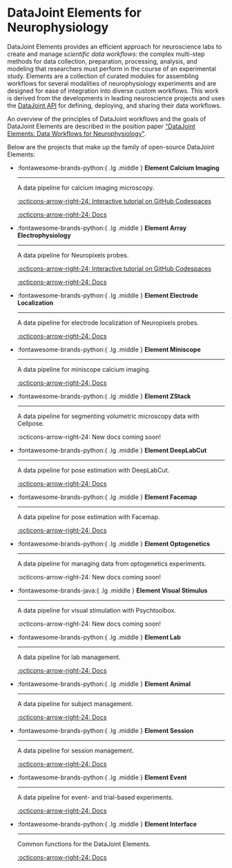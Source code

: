 # DataJoint Elements for Neurophysiology

DataJoint Elements provides an efficient approach for neuroscience labs to create and
manage _scientific data workflows_: the complex multi-step methods for data collection,
preparation, processing, analysis, and modeling that researchers must perform in the
course of an experimental study. Elements are a collection of curated modules for
assembling workflows for several modalities of neurophysiology experiments
and are designed for ease of integration into diverse custom workflows. This work is
derived from the developments in leading neuroscience projects and uses the
[DataJoint API](../core) for defining, deploying, and sharing their data workflows.

An overview of the principles of DataJoint workflows and the goals of DataJoint
Elements are described in the position paper
["DataJoint Elements: Data Workflows for Neurophysiology"](https://www.biorxiv.org/content/10.1101/2021.03.30.437358v2).

Below are the projects that make up the family of open-source DataJoint Elements:

<div class="grid cards" markdown>

-   :fontawesome-brands-python:{ .lg .middle } **Element Calcium Imaging**

    ---

    A data pipeline for calcium imaging microscopy.

    <a href="https://github.com/datajoint/workflow-calcium-imaging#interactive-tutorial" target="_blank">
    :octicons-arrow-right-24: Interactive
    tutorial on GitHub Codespaces</a>

    [:octicons-arrow-right-24: Docs](./element-calcium-imaging/)

-   :fontawesome-brands-python:{ .lg .middle } **Element Array Electrophysiology**

    ---

    A data pipeline for Neuropixels probes.

    <a href="https://github.com/datajoint/workflow-array-ephys#interactive-tutorial" target="_blank">
    :octicons-arrow-right-24: Interactive
    tutorial on GitHub Codespaces</a>

    [:octicons-arrow-right-24: Docs](./element-array-ephys/)

-   :fontawesome-brands-python:{ .lg .middle } **Element Electrode Localization**

    ---

    A data pipeline for electrode localization of Neuropixels probes.

    [:octicons-arrow-right-24: Docs](./element-electrode-localization/)

-   :fontawesome-brands-python:{ .lg .middle } **Element Miniscope**

    ---

    A data pipeline for miniscope calcium imaging.

    [:octicons-arrow-right-24: Docs](./element-miniscope/)

-   :fontawesome-brands-python:{ .lg .middle } **Element ZStack**

    ---

    A data pipeline for segmenting volumetric microscopy data with Cellpose.

    :octicons-arrow-right-24: New docs coming soon!

-   :fontawesome-brands-python:{ .lg .middle } **Element DeepLabCut**

    ---

    A data pipeline for pose estimation with DeepLabCut.

    [:octicons-arrow-right-24: Docs](./element-deeplabcut/)

-   :fontawesome-brands-python:{ .lg .middle } **Element Facemap**

    ---

    A data pipeline for pose estimation with Facemap.

    [:octicons-arrow-right-24: Docs](./element-facemap/)

-   :fontawesome-brands-python:{ .lg .middle } **Element Optogenetics**

    ---

    A data pipeline for managing data from optogenetics experiments.

    :octicons-arrow-right-24: New docs coming soon!

-   :fontawesome-brands-java:{ .lg .middle } **Element Visual Stimulus**

    ---

    A data pipeline for visual stimulation with Psychtoolbox.

    :octicons-arrow-right-24: New docs coming soon!

-   :fontawesome-brands-python:{ .lg .middle } **Element Lab**

    ---

    A data pipeline for lab management.

    [:octicons-arrow-right-24: Docs](./element-lab/)

-   :fontawesome-brands-python:{ .lg .middle } **Element Animal**

    ---

    A data pipeline for subject management.

    [:octicons-arrow-right-24: Docs](./element-animal/)

-   :fontawesome-brands-python:{ .lg .middle } **Element Session**

    ---

    A data pipeline for session management.

    [:octicons-arrow-right-24: Docs](./element-session/)

-   :fontawesome-brands-python:{ .lg .middle } **Element Event**

    ---

    A data pipeline for event- and trial-based experiments.

    [:octicons-arrow-right-24: Docs](./element-event/)

-   :fontawesome-brands-python:{ .lg .middle } **Element Interface**

    ---

    Common functions for the DataJoint Elements.

    [:octicons-arrow-right-24: Docs](./element-interface/)

</div>
